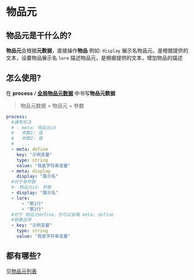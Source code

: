 # 物品元

## 物品元是干什么的?

**物品元**会根据**元数据**，直接操作**物品**
例如:
`display` 展示名物品元，是根据提供的文本，设置物品展示名
`lore` 描述物品元，是根据提供的文本，增加物品的描述

## 怎么使用?

在 **process** / [**全局物品元数据**]() 中书写**物品元数据**

> 物品元数据 = 物品元 + 参数

```yaml
process:
  #通用写法
  # - meta: 物品元id
  #   参数1: 值
  #   参数2: 值
  #   ...
  - meta: define
    key: "示例变量"
    type: string
    value: "我是字符串变量"
  - meta: display
    display: "展示名"
  #对于单参数
  #- 物品元id: 参数
  - display: "展示名"
  - lore:
      - "第1行"
      - "第2行"
  #对于 物品元define，你可以省略 meta: define
  #就像这样
  - key: "示例变量"
    type: string
    value: "我是字符串变量"
```

## 都有哪些?

见[物品元列表]()
